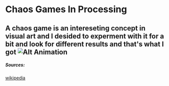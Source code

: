 # Chaos Games In Processing
A chaos game is an intereseting concept in visual art and I desided to experment with it for a bit and look for different results and that's what I got
![Alt Animation](scaling_animation.gif)
---
##### Sources:
[wikipedia](https://en.wikipedia.org/wiki/Chaos_game)
